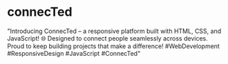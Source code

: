 # connecTed
"Introducing ConnecTed – a responsive platform built with HTML, CSS, and JavaScript! 🌐 Designed to connect people seamlessly across devices. Proud to keep building projects that make a difference! #WebDevelopment #ResponsiveDesign #JavaScript #ConnecTed"
